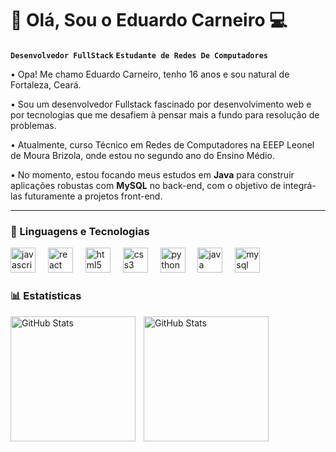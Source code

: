 # 👋 Olá, Sou o Eduardo Carneiro 💻

**`Desenvolvedor FullStack`** **`Estudante de Redes De Computadores`**

• Opa! Me chamo Eduardo Carneiro, tenho 16 anos e sou natural de Fortaleza, Ceará.

• Sou um desenvolvedor Fullstack fascinado por desenvolvimento web e por tecnologias que me desafiem à pensar mais a fundo para resolução de problemas.

• Atualmente, curso Técnico em Redes de Computadores na EEEP Leonel de Moura Brizola, onde estou no segundo ano do Ensino Médio.

• No momento, estou focando meus estudos em <b>Java</b> para construir aplicações robustas com <b>MySQL</b> no back-end, com o objetivo de integrá-las futuramente a projetos front-end.

---

### 🤖 Linguagens e Tecnologias

<div align="left">
  <img src="https://cdn.jsdelivr.net/gh/devicons/devicon/icons/javascript/javascript-original.svg" height="40" alt="javascript logo"  />
  <img width="12" />
  <img src="https://cdn.jsdelivr.net/gh/devicons/devicon/icons/react/react-original.svg" height="40" alt="react logo"  />
  <img width="12" />
  <img src="https://cdn.jsdelivr.net/gh/devicons/devicon/icons/html5/html5-original.svg" height="40" alt="html5 logo"  />
  <img width="12" />
  <img src="https://cdn.jsdelivr.net/gh/devicons/devicon/icons/css3/css3-original.svg" height="40" alt="css3 logo"  />
  <img width="12" />
  <img src="https://cdn.jsdelivr.net/gh/devicons/devicon/icons/python/python-original.svg" height="40" alt="python logo"  />
  <img width="12" />
  <img src="https://cdn.jsdelivr.net/gh/devicons/devicon/icons/java/java-original.svg" height="40" alt="java logo"  />
  <img width="12" />
  <img src="https://cdn.jsdelivr.net/gh/devicons/devicon/icons/mysql/mysql-original.svg" height="40" alt="mysql logo"  />
</div>



### 📊 Estatísticas


<p>
  <img 
    align="left" 
    alt="GitHub Stats" 
    height="200" 
    style="padding-right: 10px;" 
    src="https://github-readme-stats.vercel.app/api?username=eduardocarneiroalm&show_icons=true&theme=dark" 
  />

  <img 
    align="left" 
    alt="GitHub Stats" 
    height="200"
    src="https://github-readme-stats.vercel.app/api/top-langs/?username=eduardocarneiroalm&layout=compact&theme=dark&custom_title=Tecnologias&langs_count=9"
    />
